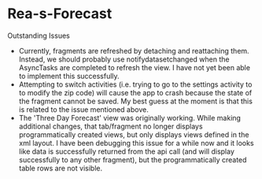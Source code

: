 # Rea-s-Forecast

Outstanding Issues
* Currently, fragments are refreshed by detaching and reattaching them. Instead, we should probably use notifydatasetchanged when the AsyncTasks are completed to refresh the view. I have not yet been able to implement this successfully.
* Attempting to switch activities (i.e. trying to go to the settings activity to to modify the zip code) will cause the app to crash because the state of the fragment cannot be saved. My best guess at the moment is that this is related to the issue mentioned above.
* The 'Three Day Forecast' view was originally working. While making additional changes, that tab/fragment no longer displays programmatically created views, but only displays views defined in the xml layout. I have been debugging this issue for a while now and it looks like data is successfully returned from the api call (and will display successfully to any other fragment), but the programmatically created table rows are not visible.
